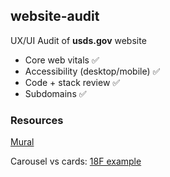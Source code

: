 ## website-audit
UX/UI Audit of **usds.gov** website

- Core web vitals ✅
- Accessibility (desktop/mobile) ✅
- Code + stack review ✅
- Subdomains ✅

### Resources
[Mural](https://app.mural.co/t/usdigitalservice0135/m/usdigitalservice0135/1661195069143/8b[…]mVisitorModal=true&sender=50803516-7bb1-4d03-801e-22ff5ec90d4f)


Carousel vs cards:
[18F example](https://18f.gsa.gov/)
